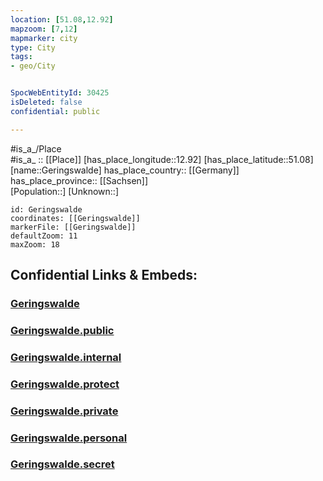 ```yaml
---
location: [51.08,12.92] 
mapzoom: [7,12] 
mapmarker: city 
type: City
tags:
- geo/City


SpocWebEntityId: 30425
isDeleted: false
confidential: public

---
```

#is_a_/Place  
#is_a_ :: [[Place]] 
[has_place_longitude::12.92] 
[has_place_latitude::51.08] 
[name::Geringswalde] 
has_place_country:: [[Germany]]  
has_place_province:: [[Sachsen]]  
[Population::] 
[Unknown::] 


```leaflet
id: Geringswalde
coordinates: [[Geringswalde]] 
markerFile: [[Geringswalde]] 
defaultZoom: 11 
maxZoom: 18
```


## Confidential Links & Embeds: 

### [Geringswalde](/_Standards/Earth/Continent/Europe/Europe~Central/Germany/Germany~East/Sachsen/counties~Sachsen/Mittelsachsen/cities~Mittelsachsen/Geringswalde.md) 

### [Geringswalde.public](/_public/Earth/Continent/Europe/Europe~Central/Germany/Germany~East/Sachsen/counties~Sachsen/Mittelsachsen/cities~Mittelsachsen/Geringswalde.public.md) 

### [Geringswalde.internal](/_internal/Earth/Continent/Europe/Europe~Central/Germany/Germany~East/Sachsen/counties~Sachsen/Mittelsachsen/cities~Mittelsachsen/Geringswalde.internal.md) 

### [Geringswalde.protect](/_protect/Earth/Continent/Europe/Europe~Central/Germany/Germany~East/Sachsen/counties~Sachsen/Mittelsachsen/cities~Mittelsachsen/Geringswalde.protect.md) 

### [Geringswalde.private](/_private/Earth/Continent/Europe/Europe~Central/Germany/Germany~East/Sachsen/counties~Sachsen/Mittelsachsen/cities~Mittelsachsen/Geringswalde.private.md) 

### [Geringswalde.personal](/_personal/Earth/Continent/Europe/Europe~Central/Germany/Germany~East/Sachsen/counties~Sachsen/Mittelsachsen/cities~Mittelsachsen/Geringswalde.personal.md) 

### [Geringswalde.secret](/_secret/Earth/Continent/Europe/Europe~Central/Germany/Germany~East/Sachsen/counties~Sachsen/Mittelsachsen/cities~Mittelsachsen/Geringswalde.secret.md)

